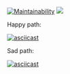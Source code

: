 [![Maintainability](https://api.codeclimate.com/v1/badges/a99a88d28ad37a79dbf6/maintainability)](https://codeclimate.com/github/codeclimate/codeclimate/maintainability)
![](https://github.com/vladfiliucov/frontend-project-lvl1/workflows/Lint/badge.svg)

Happy path:

[![asciicast](https://asciinema.org/a/9EDe2qclerVNEtOzC5ecIguqq.svg)](https://asciinema.org/a/9EDe2qclerVNEtOzC5ecIguqq?autoplay=1&theme=solarized-light)

Sad path:

[![asciicast](https://asciinema.org/a/hEpxoiKG7D0hWXOf5ItAVPzhv.svg)](https://asciinema.org/a/hEpxoiKG7D0hWXOf5ItAVPzhv?autoplay=1&theme=solarized-light)
